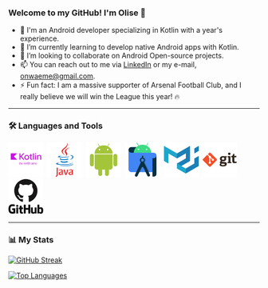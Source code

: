 ### Welcome to my GitHub! I'm Olise 👋

- 🔭 I'm an Android developer specializing in Kotlin with a year's experience.
- 🌱 I’m currently learning to develop native Android apps with Kotlin.
- 👯 I’m looking to collaborate on Android Open-source projects.
- 📫 You can reach out to me via [LinkedIn](https://linkedin.com/in/olisemeka-nwaeme) or my e-mail, onwaeme@gmail.com.
- ⚡ Fun fact: I am a massive supporter of Arsenal Football Club, and I really believe we will win the League this year! :fire:
---

### :hammer_and_wrench: Languages and Tools

<div>
      <img src="https://github.com/devicons/devicon/blob/master/icons/kotlin/kotlin-plain-wordmark.svg" title="Kotlin" alt="Kotlin" width="70" height="70"/>&nbsp;
      <img src="https://github.com/devicons/devicon/blob/master/icons/java/java-original-wordmark.svg" title="Java" alt="Java " width="70" height="70"/>&nbsp;
      <img src="https://github.com/devicons/devicon/blob/master/icons/android/android-plain.svg" title="Android" alt="Android" width="70" height="70"/>&nbsp;
      <img src="https://github.com/devicons/devicon/blob/master/icons/androidstudio/androidstudio-original.svg" title="Android Studio" alt="Android Studio" width="70" height="70"/>&nbsp;
      <img src="https://github.com/devicons/devicon/blob/master/icons/materialui/materialui-original.svg" title="Material UI" alt="Material UI" width="70" height="70"/>&nbsp;
      <img src="https://github.com/devicons/devicon/blob/master/icons/git/git-original-wordmark.svg" title="Git" **alt="Git" width="70" height="70"/>&nbsp;
      <img src="https://github.com/devicons/devicon/blob/master/icons/github/github-original-wordmark.svg" title="GitHub"  alt="GitHub" width="70" height="70"/>
</div>

---


### 📊 My Stats 

[![GitHub Streak](http://github-readme-streak-stats.herokuapp.com?user=nwaeme-olise&theme=dark&background=000000)](https://git.io/streak-stats)

[![Top Languages](https://github-readme-stats.vercel.app/api/top-langs/?username=nwaeme-olise)](https://github.com/anuraghazra/github-readme-stats)

          
          
